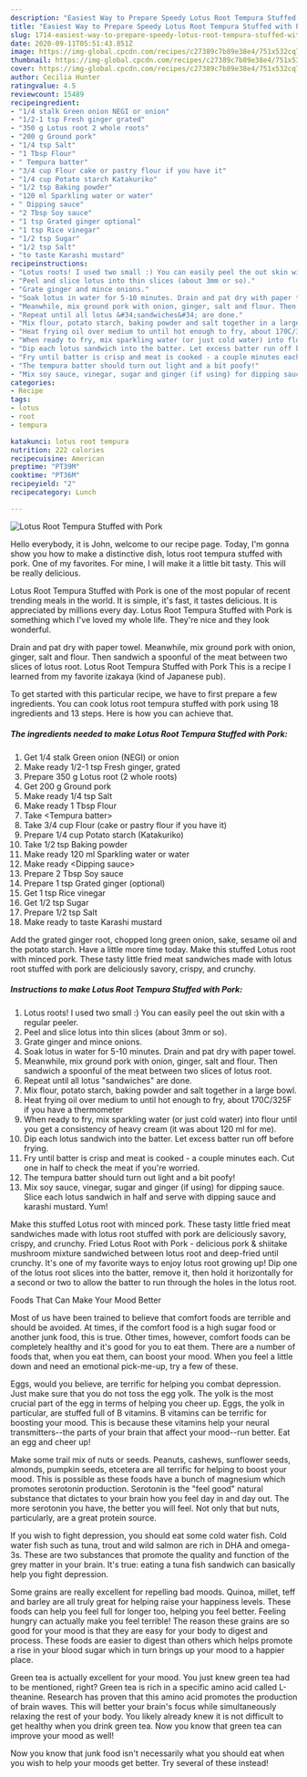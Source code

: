```yaml
---
description: "Easiest Way to Prepare Speedy Lotus Root Tempura Stuffed with Pork"
title: "Easiest Way to Prepare Speedy Lotus Root Tempura Stuffed with Pork"
slug: 1714-easiest-way-to-prepare-speedy-lotus-root-tempura-stuffed-with-pork
date: 2020-09-11T05:51:43.851Z
image: https://img-global.cpcdn.com/recipes/c27389c7b89e38e4/751x532cq70/lotus-root-tempura-stuffed-with-pork-recipe-main-photo.jpg
thumbnail: https://img-global.cpcdn.com/recipes/c27389c7b89e38e4/751x532cq70/lotus-root-tempura-stuffed-with-pork-recipe-main-photo.jpg
cover: https://img-global.cpcdn.com/recipes/c27389c7b89e38e4/751x532cq70/lotus-root-tempura-stuffed-with-pork-recipe-main-photo.jpg
author: Cecilia Hunter
ratingvalue: 4.5
reviewcount: 15489
recipeingredient:
- "1/4 stalk Green onion NEGI or onion"
- "1/2-1 tsp Fresh ginger grated"
- "350 g Lotus root 2 whole roots"
- "200 g Ground pork"
- "1/4 tsp Salt"
- "1 Tbsp Flour"
- " Tempura batter"
- "3/4 cup Flour cake or pastry flour if you have it"
- "1/4 cup Potato starch Katakuriko"
- "1/2 tsp Baking powder"
- "120 ml Sparkling water or water"
- " Dipping sauce"
- "2 Tbsp Soy sauce"
- "1 tsp Grated ginger optional"
- "1 tsp Rice vinegar"
- "1/2 tsp Sugar"
- "1/2 tsp Salt"
- "to taste Karashi mustard"
recipeinstructions:
- "Lotus roots! I used two small :) You can easily peel the out skin with a regular peeler."
- "Peel and slice lotus into thin slices (about 3mm or so)."
- "Grate ginger and mince onions."
- "Soak lotus in water for 5-10 minutes. Drain and pat dry with paper towel."
- "Meanwhile, mix ground pork with onion, ginger, salt and flour. Then sandwich a spoonful of the meat between two slices of lotus root."
- "Repeat until all lotus &#34;sandwiches&#34; are done."
- "Mix flour, potato starch, baking powder and salt together in a large bowl."
- "Heat frying oil over medium to until hot enough to fry, about 170C/325F if you have a thermometer"
- "When ready to fry, mix sparkling water (or just cold water) into flour until you get a consistency of heavy cream (it was about 120 ml for me)."
- "Dip each lotus sandwich into the batter. Let excess batter run off before frying."
- "Fry until batter is crisp and meat is cooked - a couple minutes each. Cut one in half to check the meat if you&#39;re worried."
- "The tempura batter should turn out light and a bit poofy!"
- "Mix soy sauce, vinegar, sugar and ginger (if using) for dipping sauce. Slice each lotus sandwich in half and serve with dipping sauce and karashi mustard. Yum!"
categories:
- Recipe
tags:
- lotus
- root
- tempura

katakunci: lotus root tempura 
nutrition: 222 calories
recipecuisine: American
preptime: "PT39M"
cooktime: "PT36M"
recipeyield: "2"
recipecategory: Lunch

---
```



![Lotus Root Tempura Stuffed with Pork](https://img-global.cpcdn.com/recipes/c27389c7b89e38e4/751x532cq70/lotus-root-tempura-stuffed-with-pork-recipe-main-photo.jpg)

Hello everybody, it is John, welcome to our recipe page. Today, I'm gonna show you how to make a distinctive dish, lotus root tempura stuffed with pork. One of my favorites. For mine, I will make it a little bit tasty. This will be really delicious.

Lotus Root Tempura Stuffed with Pork is one of the most popular of recent trending meals in the world. It is simple, it's fast, it tastes delicious. It is appreciated by millions every day. Lotus Root Tempura Stuffed with Pork is something which I've loved my whole life. They're nice and they look wonderful.

Drain and pat dry with paper towel. Meanwhile, mix ground pork with onion, ginger, salt and flour. Then sandwich a spoonful of the meat between two slices of lotus root. Lotus Root Tempura Stuffed with Pork This is a recipe I learned from my favorite izakaya (kind of Japanese pub).


To get started with this particular recipe, we have to first prepare a few ingredients. You can cook lotus root tempura stuffed with pork using 18 ingredients and 13 steps. Here is how you can achieve that.

<!--inarticleads1-->

##### The ingredients needed to make Lotus Root Tempura Stuffed with Pork:

1. Get 1/4 stalk Green onion (NEGI) or onion
1. Make ready 1/2-1 tsp Fresh ginger, grated
1. Prepare 350 g Lotus root (2 whole roots)
1. Get 200 g Ground pork
1. Make ready 1/4 tsp Salt
1. Make ready 1 Tbsp Flour
1. Take  &lt;Tempura batter&gt;
1. Take 3/4 cup Flour (cake or pastry flour if you have it)
1. Prepare 1/4 cup Potato starch (Katakuriko)
1. Take 1/2 tsp Baking powder
1. Make ready 120 ml Sparkling water or water
1. Make ready  &lt;Dipping sauce&gt;
1. Prepare 2 Tbsp Soy sauce
1. Prepare 1 tsp Grated ginger (optional)
1. Get 1 tsp Rice vinegar
1. Get 1/2 tsp Sugar
1. Prepare 1/2 tsp Salt
1. Make ready to taste Karashi mustard


Add the grated ginger root, chopped long green onion, sake, sesame oil and the potato starch. Have a little more time today. Make this stuffed Lotus root with minced pork. These tasty little fried meat sandwiches made with lotus root stuffed with pork are deliciously savory, crispy, and crunchy. 

<!--inarticleads2-->

##### Instructions to make Lotus Root Tempura Stuffed with Pork:

1. Lotus roots! I used two small :) You can easily peel the out skin with a regular peeler.
1. Peel and slice lotus into thin slices (about 3mm or so).
1. Grate ginger and mince onions.
1. Soak lotus in water for 5-10 minutes. Drain and pat dry with paper towel.
1. Meanwhile, mix ground pork with onion, ginger, salt and flour. Then sandwich a spoonful of the meat between two slices of lotus root.
1. Repeat until all lotus &#34;sandwiches&#34; are done.
1. Mix flour, potato starch, baking powder and salt together in a large bowl.
1. Heat frying oil over medium to until hot enough to fry, about 170C/325F if you have a thermometer
1. When ready to fry, mix sparkling water (or just cold water) into flour until you get a consistency of heavy cream (it was about 120 ml for me).
1. Dip each lotus sandwich into the batter. Let excess batter run off before frying.
1. Fry until batter is crisp and meat is cooked - a couple minutes each. Cut one in half to check the meat if you&#39;re worried.
1. The tempura batter should turn out light and a bit poofy!
1. Mix soy sauce, vinegar, sugar and ginger (if using) for dipping sauce. Slice each lotus sandwich in half and serve with dipping sauce and karashi mustard. Yum!


Make this stuffed Lotus root with minced pork. These tasty little fried meat sandwiches made with lotus root stuffed with pork are deliciously savory, crispy, and crunchy. Fried Lotus Root with Pork - delicious pork &amp; shiitake mushroom mixture sandwiched between lotus root and deep-fried until crunchy. It&#39;s one of my favorite ways to enjoy lotus root growing up! Dip one of the lotus root slices into the batter, remove it, then hold it horizontally for a second or two to allow the batter to run through the holes in the lotus root. 

Foods That Can Make Your Mood Better


Most of us have been trained to believe that comfort foods are terrible and should be avoided. At times, if the comfort food is a high sugar food or another junk food, this is true. Other times, however, comfort foods can be completely healthy and it's good for you to eat them. There are a number of foods that, when you eat them, can boost your mood. When you feel a little down and need an emotional pick-me-up, try a few of these.

Eggs, would you believe, are terrific for helping you combat depression. Just make sure that you do not toss the egg yolk. The yolk is the most crucial part of the egg in terms of helping you cheer up. Eggs, the yolk in particular, are stuffed full of B vitamins. B vitamins can be terrific for boosting your mood. This is because these vitamins help your neural transmitters--the parts of your brain that affect your mood--run better. Eat an egg and cheer up!

Make some trail mix of nuts or seeds. Peanuts, cashews, sunflower seeds, almonds, pumpkin seeds, etcetera are all terrific for helping to boost your mood. This is possible as these foods have a bunch of magnesium which promotes serotonin production. Serotonin is the "feel good" natural substance that dictates to your brain how you feel day in and day out. The more serotonin you have, the better you will feel. Not only that but nuts, particularly, are a great protein source.

If you wish to fight depression, you should eat some cold water fish. Cold water fish such as tuna, trout and wild salmon are rich in DHA and omega-3s. These are two substances that promote the quality and function of the grey matter in your brain. It's true: eating a tuna fish sandwich can basically help you fight depression. 

Some grains are really excellent for repelling bad moods. Quinoa, millet, teff and barley are all truly great for helping raise your happiness levels. These foods can help you feel full for longer too, helping you feel better. Feeling hungry can actually make you feel terrible! The reason these grains are so good for your mood is that they are easy for your body to digest and process. These foods are easier to digest than others which helps promote a rise in your blood sugar which in turn brings up your mood to a happier place.

Green tea is actually excellent for your mood. You just knew green tea had to be mentioned, right? Green tea is rich in a specific amino acid called L-theanine. Research has proven that this amino acid promotes the production of brain waves. This will better your brain's focus while simultaneously relaxing the rest of your body. You likely already knew it is not difficult to get healthy when you drink green tea. Now you know that green tea can improve your mood as well!

Now you know that junk food isn't necessarily what you should eat when you wish to help your moods get better. Try several of these instead!

